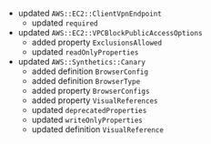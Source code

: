 - updated `AWS::EC2::ClientVpnEndpoint`
  - updated `required`
- updated `AWS::EC2::VPCBlockPublicAccessOptions`
  - added property `ExclusionsAllowed`
  - updated `readOnlyProperties`
- updated `AWS::Synthetics::Canary`
  - added definition `BrowserConfig`
  - added definition `BrowserType`
  - added property `BrowserConfigs`
  - added property `VisualReferences`
  - updated `deprecatedProperties`
  - updated `writeOnlyProperties`
  - updated definition `VisualReference`
